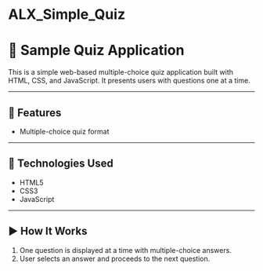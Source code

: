 # ALX_Simple_Quiz

# 🧠 Sample Quiz Application
This is a simple web-based multiple-choice quiz application built with HTML, CSS, and JavaScript. It presents users with questions one at a time.

---
## 📌 Features

- Multiple-choice quiz format
---
## 🧱 Technologies Used
- HTML5
- CSS3
- JavaScript 
---
## ▶️ How It Works

1. One question is displayed at a time with multiple-choice answers.
2. User selects an answer and proceeds to the next question.
